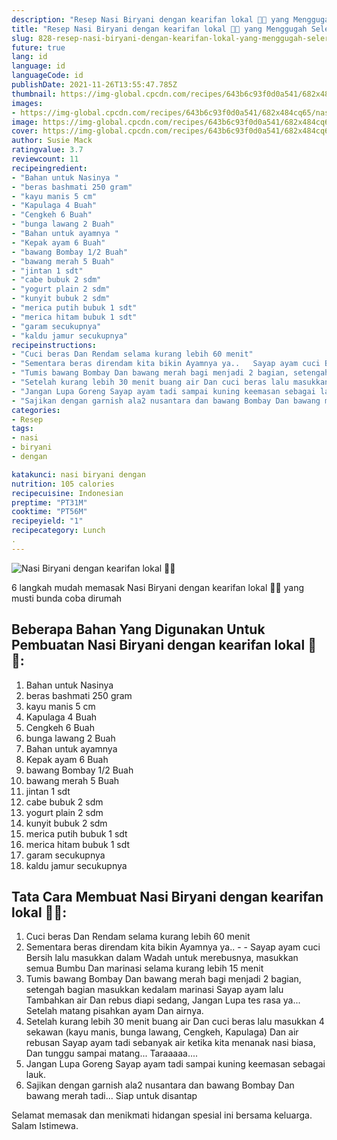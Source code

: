 ```yaml
---
description: "Resep Nasi Biryani dengan kearifan lokal 🙈😂 yang Menggugah Selera"
title: "Resep Nasi Biryani dengan kearifan lokal 🙈😂 yang Menggugah Selera"
slug: 828-resep-nasi-biryani-dengan-kearifan-lokal-yang-menggugah-selera
future: true
lang: id
language: id
languageCode: id
publishDate: 2021-11-26T13:55:47.785Z 
thumbnail: https://img-global.cpcdn.com/recipes/643b6c93f0d0a541/682x484cq65/nasi-biryani-dengan-kearifan-lokal-foto-resep-utama.png
images:
- https://img-global.cpcdn.com/recipes/643b6c93f0d0a541/682x484cq65/nasi-biryani-dengan-kearifan-lokal-foto-resep-utama.png
image: https://img-global.cpcdn.com/recipes/643b6c93f0d0a541/682x484cq65/nasi-biryani-dengan-kearifan-lokal-foto-resep-utama.png
cover: https://img-global.cpcdn.com/recipes/643b6c93f0d0a541/682x484cq65/nasi-biryani-dengan-kearifan-lokal-foto-resep-utama.png
author: Susie Mack
ratingvalue: 3.7
reviewcount: 11
recipeingredient:
- "Bahan untuk Nasinya "
- "beras bashmati 250 gram"
- "kayu manis 5 cm"
- "Kapulaga 4 Buah"
- "Cengkeh 6 Buah"
- "bunga lawang 2 Buah"
- "Bahan untuk ayamnya "
- "Kepak ayam 6 Buah"
- "bawang Bombay 1/2 Buah"
- "bawang merah 5 Buah"
- "jintan 1 sdt"
- "cabe bubuk 2 sdm"
- "yogurt plain 2 sdm"
- "kunyit bubuk 2 sdm"
- "merica putih bubuk 1 sdt"
- "merica hitam bubuk 1 sdt"
- "garam secukupnya"
- "kaldu jamur secukupnya"
recipeinstructions:
- "Cuci beras Dan Rendam selama kurang lebih 60 menit"
- "Sementara beras direndam kita bikin Ayamnya ya..   Sayap ayam cuci Bersih lalu masukkan dalam Wadah untuk merebusnya, masukkan semua Bumbu Dan marinasi selama kurang lebih 15 menit"
- "Tumis bawang Bombay Dan bawang merah bagi menjadi 2 bagian, setengah bagian masukkan kedalam marinasi Sayap ayam lalu Tambahkan air Dan rebus diapi sedang, Jangan Lupa tes rasa ya... Setelah matang pisahkan ayam Dan airnya."
- "Setelah kurang lebih 30 menit buang air Dan cuci beras lalu masukkan 4 sekawan (kayu manis, bunga lawang, Cengkeh, Kapulaga) Dan air rebusan Sayap ayam tadi sebanyak air ketika kita menanak nasi biasa, Dan tunggu sampai matang... Taraaaaa...."
- "Jangan Lupa Goreng Sayap ayam tadi sampai kuning keemasan sebagai lauk."
- "Sajikan dengan garnish ala2 nusantara dan bawang Bombay Dan bawang merah tadi... Siap untuk disantap"
categories:
- Resep
tags:
- nasi
- biryani
- dengan

katakunci: nasi biryani dengan 
nutrition: 105 calories
recipecuisine: Indonesian
preptime: "PT31M"
cooktime: "PT56M"
recipeyield: "1"
recipecategory: Lunch
. 
---
```



![Nasi Biryani dengan kearifan lokal 🙈😂](https://img-global.cpcdn.com/recipes/643b6c93f0d0a541/682x484cq65/nasi-biryani-dengan-kearifan-lokal-foto-resep-utama.png)

6 langkah mudah memasak  Nasi Biryani dengan kearifan lokal 🙈😂 yang musti bunda coba dirumah

<!--inarticleads1-->

## Beberapa Bahan Yang Digunakan Untuk Pembuatan Nasi Biryani dengan kearifan lokal 🙈😂:

1. Bahan untuk Nasinya 
1. beras bashmati 250 gram
1. kayu manis 5 cm
1. Kapulaga 4 Buah
1. Cengkeh 6 Buah
1. bunga lawang 2 Buah
1. Bahan untuk ayamnya 
1. Kepak ayam 6 Buah
1. bawang Bombay 1/2 Buah
1. bawang merah 5 Buah
1. jintan 1 sdt
1. cabe bubuk 2 sdm
1. yogurt plain 2 sdm
1. kunyit bubuk 2 sdm
1. merica putih bubuk 1 sdt
1. merica hitam bubuk 1 sdt
1. garam secukupnya
1. kaldu jamur secukupnya



<!--inarticleads2-->

## Tata Cara Membuat Nasi Biryani dengan kearifan lokal 🙈😂:

1. Cuci beras Dan Rendam selama kurang lebih 60 menit
1. Sementara beras direndam kita bikin Ayamnya ya..  -  - Sayap ayam cuci Bersih lalu masukkan dalam Wadah untuk merebusnya, masukkan semua Bumbu Dan marinasi selama kurang lebih 15 menit
1. Tumis bawang Bombay Dan bawang merah bagi menjadi 2 bagian, setengah bagian masukkan kedalam marinasi Sayap ayam lalu Tambahkan air Dan rebus diapi sedang, Jangan Lupa tes rasa ya... Setelah matang pisahkan ayam Dan airnya.
1. Setelah kurang lebih 30 menit buang air Dan cuci beras lalu masukkan 4 sekawan (kayu manis, bunga lawang, Cengkeh, Kapulaga) Dan air rebusan Sayap ayam tadi sebanyak air ketika kita menanak nasi biasa, Dan tunggu sampai matang... Taraaaaa....
1. Jangan Lupa Goreng Sayap ayam tadi sampai kuning keemasan sebagai lauk.
1. Sajikan dengan garnish ala2 nusantara dan bawang Bombay Dan bawang merah tadi... Siap untuk disantap




Selamat memasak dan menikmati hidangan spesial ini bersama keluarga. Salam Istimewa.
